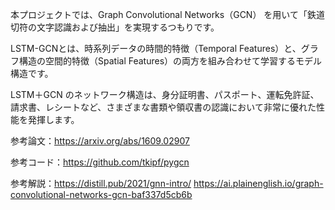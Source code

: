 本プロジェクトでは、Graph Convolutional Networks（GCN） を用いて「鉄道切符の文字認識および抽出」を実現するつもりです。

LSTM-GCNとは、時系列データの時間的特徴（Temporal Features）と、グラフ構造の空間的特徴（Spatial Features）の両方を組み合わせて学習するモデル構造です。

LSTM＋GCN のネットワーク構造は、身分証明書、パスポート、運転免許証、請求書、レシートなど、さまざまな書類や領収書の認識において非常に優れた性能を発揮します。

参考論文：https://arxiv.org/abs/1609.02907

参考コード：https://github.com/tkipf/pygcn

参考解説：https://distill.pub/2021/gnn-intro/  https://ai.plainenglish.io/graph-convolutional-networks-gcn-baf337d5cb6b

